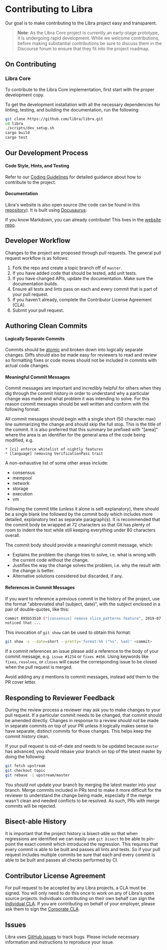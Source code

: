 # Contributing to Libra

Our goal is to make contributing to the Libra project easy and transparent.

> **Note**: As the Libra Core project is currently an early-stage prototype, it
> is undergoing rapid development. While we welcome contributions, before
> making substantial contributions be sure to discuss them in the Discourse
> forum to ensure that they fit into the project roadmap.

## On Contributing

### Libra Core

To contribute to the Libra Core implementation, first start with the proper
development copy.

To get the development installation with all the necessary dependencies for
linting, testing, and building the documentation, run the following:
```bash
git clone https://github.com/libra/libra.git
cd libra
./scripts/dev_setup.sh
cargo build
cargo test
```

## Our Development Process

#### Code Style, Hints, and Testing

Refer to our [Coding
Guidelines](https://developers.libra.org/docs/community/coding-guidelines) for
detailed guidance about how to contribute to the project.

#### Documentation

Libra's website is also open source (the code can be found in this
[repository](https://github.com/libra/website/)).  It is built using
[Docusaurus](https://docusaurus.io/):

If you know Markdown, you can already contribute! This lives in the [website
repo](https://github.com/libra/website).

## Developer Workflow

Changes to the project are proposed through pull requests. The general pull
request workflow is as follows:

1. Fork the repo and create a topic branch off of `master`.
2. If you have added code that should be tested, add unit tests.
3. If you have changed APIs, update the documentation. Make sure the
   documentation builds.
4. Ensure all tests and lints pass on each and every commit that is part of
   your pull request.
5. If you haven't already, complete the Contributor License Agreement (CLA).
6. Submit your pull request.

## Authoring Clean Commits

#### Logically Separate Commits

Commits should be
[atomic](https://en.wikipedia.org/wiki/Atomic_commit#Atomic_commit_convention)
and broken down into logically separate changes. Diffs should also be made easy
for reviewers to read and review so formatting fixes or code moves should not
be included in commits with actual code changes.

#### Meaningful Commit Messages

Commit messages are important and incredibly helpful for others when they dig
through the commit history in order to understand why a particular change
was made and what problem it was intending to solve. For this reason commit
messages should be well written and conform with the following format:

All commit messages should begin with a single short (50 character max) line
summarizing the change and should skip the full stop. This is the title of the
commit. It is also preferred that this summary be prefixed with "[area]" where
the area is an identifier for the general area of the code being modified, e.g.

```
* [ci] enforce whitelist of nightly features
* [language] removing VerificationPass trait
```

A non-exhaustive list of some other areas include:
* consensus
* mempool
* network
* storage
* execution
* vm

Following the commit title (unless it alone is self-explanatory), there should
be a single blank line followed by the commit body which includes more
detailed, explanatory text as separate paragraph(s). It is recommended that the
commit body be wrapped at 72 characters so that Git has plenty of room to
indent the text while still keeping everything under 80 characters overall.

The commit body should provide a meaningful commit message, which:
* Explains the problem the change tries to solve, i.e. what is wrong
  with the current code without the change.
* Justifies the way the change solves the problem, i.e. why the
  result with the change is better.
* Alternative solutions considered but discarded, if any.

#### References in Commit Messages

If you want to reference a previous commit in the history of the project, use
the format "abbreviated sha1 (subject, date)", with the subject enclosed in a
pair of double-quotes, like this:

```bash
Commit 895b53510 ("[consensus] remove slice_patterns feature", 2019-07-18)
noticed that ...
```

This invocation of `git show` can be used to obtain this format:

```bash
git show -s --date=short --pretty='format:%h ("%s", %ad)' <commit>
```

If a commit references an issue please add a reference to the body of your
commit message, e.g. `issue #1234` or `fixes #456`. Using keywords like
`fixes`, `resolves`, or `closes` will cause the corresponding issue to be
closed when the pull request is merged.

Avoid adding any `@` mentions to commit messages, instead add them to the PR
cover letter.

## Responding to Reviewer Feedback

During the review process a reviewer may ask you to make changes to your pull
request. If a particular commit needs to be changed, that commit should be
amended directly. Changes in response to a review *should not* be made in
separate commits on top of your PR unless it logically makes sense to have
separate, distinct commits for those changes. This helps keep the commit
history clean.

If your pull request is out-of-date and needs to be updated because `master`
has advanced, you should rebase your branch on top of the latest master by
doing the following:

```bash
git fetch upstream
git checkout topic
git rebase -i upstream/master
```

You *should not* update your branch by merging the latest master into your
branch. Merge commits included in PRs tend to make it more difficult for the
reviewer to understand the change being made, especially if the merge wasn't
clean and needed conflicts to be resolved. As such, PRs with merge commits will
be rejected.

## Bisect-able History

It is important that the project history is bisect-able so that when
regressions are identified we can easily use `git bisect` to be able to
pin-point the exact commit which introduced the regression. This requires that
every commit is able to be built and passes all lints and tests. So if your
pull request includes multiple commits be sure that each and every commit is
able to be built and passes all checks performed by CI.

## Contributor License Agreement

For pull request to be accepted by any Libra projects, a CLA must be signed.
You will only need to do this once to work on any of Libra's open source
projects. Individuals contributing on their own behalf can sign the [Individual
CLA](https://github.com/libra/libra/blob/master/contributing/individual-cla.pdf).
If you are contributing on behalf of your employer, please ask them to sign the
[Corporate
CLA](https://github.com/libra/libra/blob/master/contributing/corporate-cla.pdf).

## Issues

Libra uses [GitHub issues](https://github.com/libra/libra/issues) to track
bugs. Please include necessary information and instructions to reproduce your
issue.
